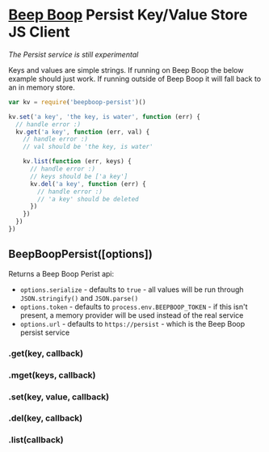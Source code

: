 # [Beep Boop](https://beepboophq.com) Persist Key/Value Store JS Client

*The Persist service is still experimental*

Keys and values are simple strings. If running on Beep Boop the below example should
just work. If running outside of Beep Boop it will fall back to an in memory store.

```javascript
var kv = require('beepboop-persist')()

kv.set('a key', 'the key, is water', function (err) {
  // handle error :)
  kv.get('a key', function (err, val) {
    // handle error :)
    // val should be 'the key, is water'

    kv.list(function (err, keys) {
      // handle error :)
      // keys should be ['a key']
      kv.del('a key', function (err) {
        // handle error :)
        // 'a key' should be deleted
      })
    })
  })
})
```

## BeepBoopPersist([options])
Returns a Beep Boop Perist api:

+ `options.serialize` - defaults to `true` - all values will be run through `JSON.stringify()` and `JSON.parse()`
+ `options.token` - defaults to `process.env.BEEPBOOP_TOKEN` - if this isn't present, a memory provider will be used instead of the real service
+ `options.url` - defaults to `https://persist` - which is the Beep Boop persist service

### .get(key, callback)

### .mget(keys, callback)

### .set(key, value, callback)

### .del(key, callback)

### .list(callback)
